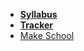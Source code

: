 * **[Syllabus](README.md)**
* **[Tracker](https://make.sc/trackbew1.2)**
* [Make School](https://www.makeschool.com)
